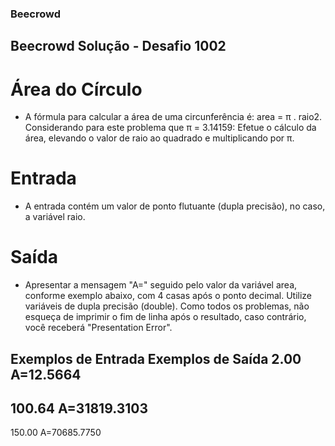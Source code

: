 ### Beecrowd

## Beecrowd Solução - Desafio 1002

# Área do Círculo

- A fórmula para calcular a área de uma circunferência é: area = π . raio2. Considerando para este problema que π = 3.14159:
Efetue o cálculo da área, elevando o valor de raio ao quadrado e multiplicando por π.

# Entrada
- A entrada contém um valor de ponto flutuante (dupla precisão), no caso, a variável raio.

# Saída
- Apresentar a mensagem "A=" seguido pelo valor da variável area, conforme exemplo abaixo, com 4 casas após o ponto decimal. Utilize variáveis de dupla precisão (double). Como todos os problemas, não esqueça de imprimir o fim de linha após o resultado, caso contrário, você receberá "Presentation Error".

Exemplos de Entrada	      Exemplos de Saída
2.00                      A=12.5664
-------------------------------------------
100.64                    A=31819.3103
-------------------------------------------
150.00                    A=70685.7750
